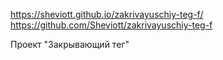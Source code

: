 https://sheviott.github.io/zakrivayuschiy-teg-f/
https://github.com/Sheviott/zakrivayuschiy-teg-f

Проект "Закрывающий тег"